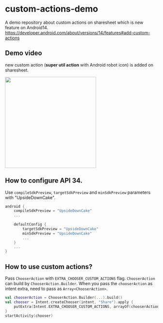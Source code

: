 # custom-actions-demo
A demo repository about custom actions on sharesheet which is new feature on Android14.
https://developer.android.com/about/versions/14/features#add-custom-actions

## Demo video
new custom action (**super util action** with Android robot icon) is added on sharesheet.

<img src="https://user-images.githubusercontent.com/7840108/232821633-58dd4571-3a05-481c-ab88-4f7b5cbc8d6e.gif" width="300" />


## How to configure API 34.
Use `compileSdkPreview`, `targetSdkPreview` and `minSdkPreview` parameters with "UpsideDownCake".

```build.gradle.kts (:app)
android {
    compileSdkPreview = "UpsideDownCake"
    ...
    
    defaultConfig {
        targetSdkPreview = "UpsideDownCake"
        minSdkPreview = "UpsideDownCake"
        ...
    }
    ...
}
```

## How to use custom actions?
Pass `ChooserAction` with `EXTRA_CHOOSER_CUSTOM_ACTIONS` flag. `ChooserAction` can build by `ChooserAction.Builder`.
When you pass the `chooserAction` as intent extra, need to pass as `Array<ChooserAction>`.

```kotlin
val chooserAction = ChooserAction.Builder(...).build()
val chooser = Intent.createChooser(intent, "Share").apply {
    putExtra(Intent.EXTRA_CHOOSER_CUSTOM_ACTIONS, arrayOf(chooserAction))
}
startActivity(chooser)
```
